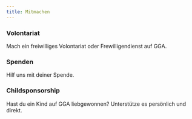 ```yaml
---
title: Mitmachen
---
```


### Volontariat

Mach ein freiwilliges Volontariat oder Frewilligendienst auf GGA.

### Spenden

Hilf uns mit deiner Spende.

### Childsponsorship

Hast du ein Kind auf GGA liebgewonnen? Unterstütze es persönlich und direkt.